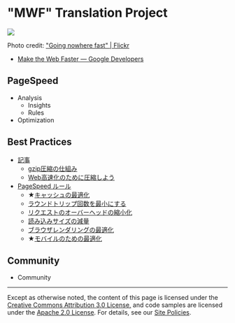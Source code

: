 # "MWF" Translation Project

![](https://raw.github.com/t32k/speed/master/images/hero.jpg)

Photo credit: ["Going nowhere fast" | Flickr](http://www.flickr.com/photos/thatguyfromcchs08/2300190277/)

+ [Make the Web Faster — Google Developers](https://developers.google.com/speed/)

## PageSpeed 

+ Analysis
	+ Insights
	+ Rules
+ Optimization

## Best Practices

+ [記事](/articles/)
	+ [gzip圧縮の仕組み](/articles/gzip.md)
	+ [Web高速化のために圧縮しよう](/articles/use-compression.md)
+ [PageSpeed ルール](/docs/best-practices/rules_intro.md)
	+ ★[キャッシュの最適化](/docs/best-practices/caching.md)
	+ [ラウンドトリップ回数を最小にする](/docs/best-practices/rtt.md)
	+ [リクエストのオーバーヘッドの縮小化 ](/docs/best-practices/request.md)
	+ [読み込みサイズの減量](/docs/best-practices/payload.md)
	+ [ブラウザレンダリングの最適化](/docs/best-practices/rendering.md)
	+ ★[モバイルのための最適化](/docs/best-practices/mobile.md)

##  Community

+ Community

---

Except as otherwise noted, the content of this page is licensed under the [Creative Commons Attribution 3.0 License,](http://creativecommons.org/licenses/by/3.0/) and code samples are licensed under the [Apache 2.0 License](http://www.apache.org/licenses/LICENSE-2.0). For details, see our [Site Policies](https://developers.google.com/site-policies).
